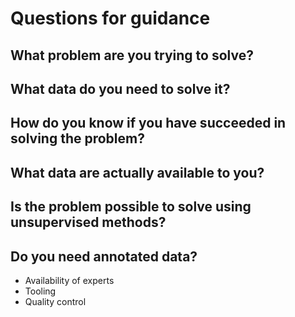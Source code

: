 # Questions for guidance

## What problem are you trying to solve?
## What data do you need to solve it?
## How do you know if you have succeeded in solving the problem?
## What data are actually available to you?
 
## Is the problem possible to solve using unsupervised methods?
## Do you need annotated data?
  - Availability of experts
  - Tooling
  - Quality control
